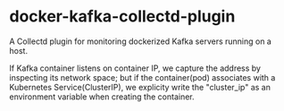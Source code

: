 # docker-kafka-collectd-plugin
A Collectd plugin for monitoring dockerized Kafka servers running on a host. 

If Kafka container listens on container IP, we capture the address by inspecting its network space; but if the container(pod) associates with a Kubernetes Service(ClusterIP), we explicity write the "cluster_ip" as an environment variable when creating the container.
